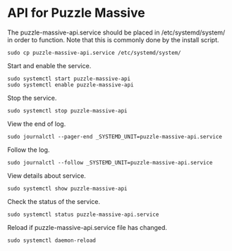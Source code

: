 # API for Puzzle Massive

The puzzle-massive-api.service should be placed in /etc/systemd/system/ in order to function. Note that this is commonly done by the install script.

```
sudo cp puzzle-massive-api.service /etc/systemd/system/
```

Start and enable the service.

```
sudo systemctl start puzzle-massive-api
sudo systemctl enable puzzle-massive-api
```

Stop the service.

```
sudo systemctl stop puzzle-massive-api
```

View the end of log.

```
sudo journalctl --pager-end _SYSTEMD_UNIT=puzzle-massive-api.service
```

Follow the log.

```
sudo journalctl --follow _SYSTEMD_UNIT=puzzle-massive-api.service
```

View details about service.

```
sudo systemctl show puzzle-massive-api
```

Check the status of the service.

```
sudo systemctl status puzzle-massive-api.service
```

Reload if puzzle-massive-api.service file has changed.

```
sudo systemctl daemon-reload
```

